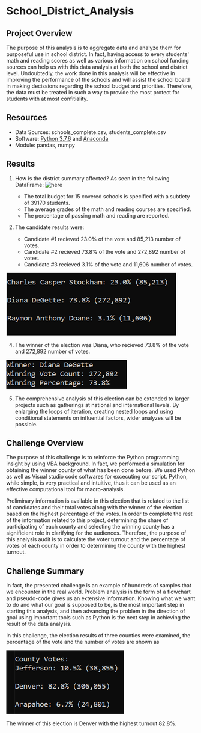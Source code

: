 # School_District_Analysis


## Project Overview
The purpose of this analysis is to aggregate data and analyze them for purposeful use in school district. In fact, having access to 
every students' math and reading scores as well as various information on school funding sources can help us with this data analysis at both
the school and district level. 
Undoubtedly, the work done in this analysis will be effective in improving the performance of the schools and will assist the school board 
in making decissions regarding the school budget and priorities. Therefore, the data must be treated in such a way to provide the most protect for students 
with at most confitiality.

## Resources
- Data Sources: schools_complete.csv, students_complete.csv
- Software: [Python 3.7.6](https://www.python.org/downloads/) and [Anaconda](https://www.anaconda.com/products/individual)
- Module: pandas, numpy

## Results
1. How is the district summary affected? 
As seen in the following DataFrame: 
![here]()
   - The total budget for 15 covered schools is specified with a subtlety of 39170 students.
   - The average grades of the math and reading courses are specified.
   - The percentage of passing math and reading are reported. 

3. The candidate results were:
   - Candidate #1 recieved 23.0% of the vote and 85,213 number of votes.
   - Candidate #2 recieved 73.8% of the vote and 272,892 number of votes.
   - Candidate #3 recieved 3.1% of the vote and 11,606 number of votes.
   
![here](https://github.com/halmasieh/Election_Analysis/blob/main/Resources/Candidate_Votes.PNG) 
   
4. The winner of the election was Diana, who recieved 73.8% of the vote and 272,892 number of votes.

![here](https://github.com/halmasieh/Election_Analysis/blob/main/Resources/Winner.PNG) 

5. The comprehensive analysis of this election can be extended to larger projects such as gatherings at national and international levels. 
By enlarging the loops of iteration, creating nested loops and using conditional statements on influential factors, wider analyzes will be possible.

## Challenge Overview
The purpose of this challenge is to reinforce the Python programming insight by using VBA background. In fact, we performed a simulation for obtaining the winner county of what
has been done before. We used Python as well as Visual studio code softwares for excecuting our script. 
Python, while simple, is very practical and intuitive, thus it can be used as an effective computational tool for macro-analysis.

Preliminary information is available in this election that is related to the list of candidates and their total votes along with 
the winner of the election based on the highest percentage of the votes. In order to complete the rest of the information related to 
this project, determining the share of participating of each county and selecting the winning county has a significient role in clarifying for the audiences. 
Therefore, the purpose of this analysis audit is to calculate the voter turnout and the percentage of votes of each county in order to
determining the county with the highest turnout.

## Challenge Summary
In fact, the presented challenge is an example of hundreds of samples that we encounter in the real world. Problem analysis in the form of a flowchart
and pseudo-code gives us an extensive information.
Knowing what we want to do and what our goal is supposed to be, is the most important step in starting this analysis, and then advancing the problem in the direction of goal
using important tools such as Python is the next step in achieving the result of the data analysis.

In this challenge, the election results of three counties were examined, the percentage of the vote and the number of votes are shown as

![here](https://github.com/halmasieh/Election_Analysis/blob/main/Resources/County_Votes.PNG)

The winner of this election is Denver with the highest turnout 82.8%.   
